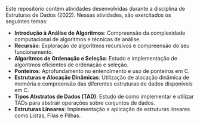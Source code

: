 Este repositório contém atividades desenvolvidas durante a disciplina de Estruturas de Dados (2022). Nessas atividades, são exercitados os seguintes temas:

- **Introdução à Análise de Algoritmos**: Compreensão da complexidade computacional de algoritmos e técnicas de análise.
- **Recursão**: Exploração de algoritmos recursivos e compreensão do seu funcionamento.
- **Algoritmos de Ordenação e Seleção**: Estudo e implementação de algoritmos eficientes de ordenação e seleção.
- **Ponteiros**: Aprofundamento no entendimento e uso de ponteiros em C.
- **Estruturas e Alocação Dinâmicas**: Utilização de alocação dinâmica de memória e compreensão das diferentes estruturas de dados disponíveis em C.
- **Tipos Abstratos de Dados (TAD)**: Estudo de como implementar e utilizar TADs para abstrair operações sobre conjuntos de dados.
- **Estruturas Lineares**: Implementação e aplicação de estruturas lineares como Listas, Filas e Pilhas.
